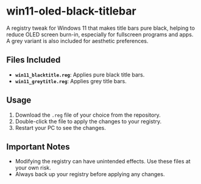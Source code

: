 # win11-oled-black-titlebar

A registry tweak for Windows 11 that makes title bars pure black, helping to reduce OLED screen burn-in, especially for fullscreen programs and apps. A grey variant is also included for aesthetic preferences.

## Files Included
- **`win11_blacktitle.reg`**: Applies pure black title bars.
- **`win11_greytitle.reg`**: Applies grey title bars.

## Usage
1. Download the `.reg` file of your choice from the repository.
2. Double-click the file to apply the changes to your registry.
3. Restart your PC to see the changes.

## Important Notes
- Modifying the registry can have unintended effects. Use these files at your own risk.
- Always back up your registry before applying any changes.
